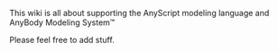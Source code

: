 This wiki is all about supporting the AnyScript modeling language and AnyBody Modeling System™

Please feel free to add stuff.

